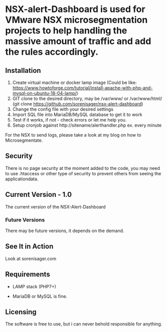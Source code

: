 # NSX-alert-Dashboard is used for VMware NSX microsegmentation projects to help handling the massive amount of traffic and add the rules accordingly.

## Installation
1. Create virtual machine or docker lamp image (Could be like: https://www.howtoforge.com/tutorial/install-apache-with-php-and-mysql-on-ubuntu-18-04-lamp/)
2. GIT clone to the desired directory, may be /var/www/ or /var/www/html/ (git clone https://github.com/sorenisager/nsx-alert-dashboard)
3. Change the config file with your desired settings
4. Import SQL file into MariaDB/MySQL database to get it to work
5. Test if it works, if not - check errors or let me help you.
6. Setup cronjob against http://sitename/alerthandler.php ex. every minute

For the NSX to send logs, please take a look at my blog on how to Microsegmentate.

## Security
There is no page security at the moment added to the code, you may need to use .htaccess or other type of security to prevent others from seeing the applicationdata.

## Current Version - 1.0

The current version of the NSX-Alert-Dashboard

### Future Versions

There may be future versions, it depends on the demand.

## See It in Action

Look at sorenisager.com

## Requirements

* LAMP stack (PHP7+)
- MariaDB or MySQL is fine.

## Licensing

The software is free to use, but i can never behold responsible for anything.